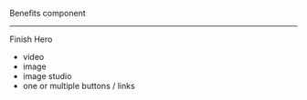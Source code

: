 
Benefits component

---

Finish Hero 
- video
- image 
- image studio
- one or multiple buttons / links